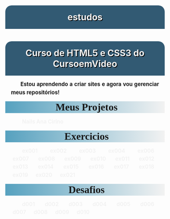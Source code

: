 # estudos
<style>
    @charset "UTF-8";
@import url('https://fonts.googleapis.com/css2?family=Playfair+Display:ital,wght@0,400..900;1,400..900&family=Roboto:ital,wght@0,100;0,300;0,400;0,500;0,700;0,900;1,100;1,300;1,400;1,500;1,700;1,900&display=swap');
*{
    margin: 0px;
    padding: 0px;
}
:root {
    --cor0:#F2F2F2;
    --cor05:#A0CED9;
    --cor1:#56A1BF;
    --cor15:#50ABBF;
    --cor2:#325A73;
    --cor25:#223549;
    --cor3:#0D0D0D;

    --fonte-padrao: 'Roboto';
    --fonte-naislanacirino: 'Playfair Display'
}
h1 {
    background-color: var(--cor2);
    color: var(--cor0);
    padding: 20px;
    text-align: center;
    text-shadow: 2px 2px 0px black;
    border-radius: 20px 20px 0px 0px;
}
h2 {
    font-family: var(--fonte-naislanacirino);
    background-image: linear-gradient(to right,var(--cor1),var(--cor0));
    margin: 0px;
    text-indent: 10px;
    font-weight: bolder;
    font-size: xx-large;
    text-align: center;
}
p {
    text-indent: 30px;
    font-size: larger;
    font-weight: bolder;
    margin: 15px 18px;
    padding: 0px;
    text-align: justify;
    line-height: 1.5em;
}
a {
    text-decoration: none;
    color: var(--cor0);
    font-weight: bold;
    margin-right: 10px;
    border-radius: 5px;
    padding: 5px;
}
a:hover {
    background-color: var(--cor1);
    box-shadow: inset 2px 2px 2px black;
    text-shadow: 2px 2px 0px rgba(0, 0, 0, 0.651);
}
</style>
 <h1>Curso de HTML5 e CSS3 do CursoemVideo</h1>

<p>Estou aprendendo a criar sites e agora vou gerenciar meus repositórios!<p>

<h2>Meus Projetos</h2>

<a href="https://arthurrodrigues1.github.io/NailsAnaCirino/" target= _blank>Nails Ana Cirino</a>

<h2>Exercicios</h2>

<a href="https://arthurrodrigues1.github.io/estudos/exercicios/ex001/" target= _blank>ex001</a>
<a href="https://arthurrodrigues1.github.io/estudos/exercicios/ex002/" target= _blank>ex002</a>
<a href="https://arthurrodrigues1.github.io/estudos/exercicios/ex003/" target= _blank>ex003</a>
<a href="https://arthurrodrigues1.github.io/estudos/exercicios/ex004/" target= _blank>ex004</a>
<a href="https://arthurrodrigues1.github.io/estudos/exercicios/ex006/" target= _blank>ex006</a>
<a href="https://arthurrodrigues1.github.io/estudos/exercicios/ex007/" target= _blank>ex007</a>
<a href="https://arthurrodrigues1.github.io/estudos/exercicios/ex008/" target= _blank>ex008</a>
<a href="https://arthurrodrigues1.github.io/estudos/exercicios/ex009/" target= _blank>ex009</a>
<a href="https://arthurrodrigues1.github.io/estudos/exercicios/ex010/" target= _blank>ex010</a>
<a href="https://arthurrodrigues1.github.io/estudos/exercicios/ex011/" target= _blank>ex011</a>
<a href="https://arthurrodrigues1.github.io/estudos/exercicios/ex012/" target= _blank>ex012</a>
<a href="https://arthurrodrigues1.github.io/estudos/exercicios/ex013/" target= _blank>ex013</a>
<a href="https://arthurrodrigues1.github.io/estudos/exercicios/ex014/" target= _blank>ex014</a>
<a href="https://arthurrodrigues1.github.io/estudos/exercicios/ex015/" target= _blank>ex015</a>
<a href="https://arthurrodrigues1.github.io/estudos/exercicios/ex016/" target= _blank>ex016</a>
<a href="https://arthurrodrigues1.github.io/estudos/exercicios/ex017/" target= _blank>ex017</a>
<a href="https://arthurrodrigues1.github.io/estudos/exercicios/ex018/" target= _blank>ex018</a>
<a href="https://arthurrodrigues1.github.io/estudos/exercicios/ex019/" target= _blank>ex019</a>
<a href="https://arthurrodrigues1.github.io/estudos/exercicios/ex020/" target= _blank>ex020</a>
<a href="https://arthurrodrigues1.github.io/estudos/exercicios/ex021/" target= _blank>ex021</a>

<h2>Desafios</h2>

<a href="https://arthurrodrigues1.github.io/estudos/desafios/d001/" target= _blank>d001</a>
<a href="https://arthurrodrigues1.github.io/estudos/desafios/d002/" target= _blank>d002</a>
<a href="https://arthurrodrigues1.github.io/estudos/desafios/d003/" target= _blank>d003</a>
<a href="https://arthurrodrigues1.github.io/estudos/desafios/d004/" target= _blank>d004</a>
<a href="https://arthurrodrigues1.github.io/estudos/desafios/d005/" target= _blank>d005</a>
<a href="https://arthurrodrigues1.github.io/estudos/desafios/d006/" target= _blank>d006</a>
<a href="https://arthurrodrigues1.github.io/estudos/desafios/d007/" target= _blank>d007</a>
<a href="https://arthurrodrigues1.github.io/estudos/desafios/d008/" target= _blank>d008</a>
<a href="https://arthurrodrigues1.github.io/estudos/desafios/d009/" target= _blank>d009</a>
<a href="https://arthurrodrigues1.github.io/estudos/desafios/d010/" target= _blank>d010</a>
